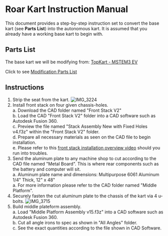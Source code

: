 # Roar Kart Instruction Manual
This document provides a step-by-step instruction set to convert the base kart (see **Parts List**) into the autonomous kart. It is assumed that you already have a working base kart to begin with. 

## Parts List
The base kart we will be modifying from: [TopKart - MSTEM3 EV](http://topkartusa.net/electric/)

Click to see [Modification Parts List](https://docs.google.com/spreadsheets/d/17PRMYdu8wMd8qAv7pUA-Dpdaf8gYkpOaU2aT9niI2e8/edit?usp=sharing)

## Instructions
1. Strip the seat from the kart. ![IMG_3224](https://github.com/augcog/roar_kart/assets/97138813/4f31dd25-8b4c-423e-825a-309e3459083d)
2. Install front stack on four given chassis-holes. 
<br>a. Download the CAD folder named "Front Stack V2"
<br>b. Load the CAD "Front Stack V2" folder into a CAD software such as Autodesk Fusion 360.
<br>c. Preview the file named "Stack Assembly New with Fixed Holes v4.f3z" within the "Front Stack V2" folder.
<br>d. Prepare all necessary materials as seen on the CAD file to begin installation.
<br>e. Please refer to this [front stack installation overview video](https://www.youtube.com/watch?v=x0yttA2wSW8) should you run into troubles. 
3. Send the aluminum plate to any machine shop to cut according to the CAD file named "Metal Board". This is where rear components such as the battery and computer will sit. 
<br>a. Aluminum plate name and dimensions: Multipurpose 6061 Aluminum 1/4" Thick, 12" x 48"
<br>a. For more information please refer to the CAD folder named "Middle Platform". 
4. Securely fasten the cut aluminum plate to the chassis of the kart via 4 u-bolts. ![IMG_3715](https://github.com/augcog/roar_kart/assets/97138813/a4355a50-9b69-4f0e-a561-da4988ee9251)
5. Build middle plateform assembly. 
<br>a. Load "Middle Platform Assembly v15.f3z" into a CAD software such as Autodesk Fusion 360.
<br>b. Cut all angle irons to spec as shown in "All Angles" folder.
<br>c. See the exact quantities according to the file shown in CAD Software. 

